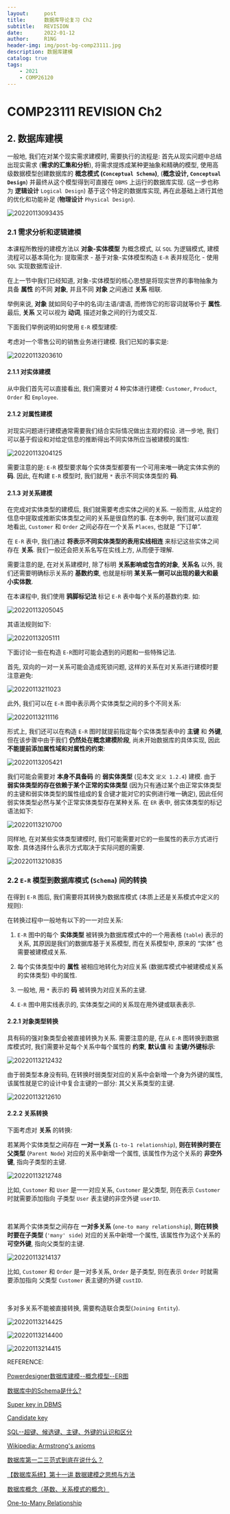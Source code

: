 ```yaml
---
layout:     post
title:      数据库导论复习 Ch2
subtitle:   REVISION
date:       2022-01-12
author:     R1NG
header-img: img/post-bg-comp23111.jpg
description: 数据库建模
catalog: true
tags:
    - 2021
    - COMP26120
---
```



# COMP23111 REVISION Ch2

## 2. 数据库建模

一般地, 我们在对某个现实需求建模时, 需要执行的流程是: 首先从现实问题中总结出现实需求 (**需求的汇集和分析**), 将需求提炼成某种更抽象和精确的模型, 使用高级数据模型创建数据库的 **概念模式 (`Conceptual Schema`)**, (**概念设计, `Conceptual Design`**) 并最终从这个模型得到可直接在 `DBMS` 上运行的数据库实现. (这一步也称为 **逻辑设计** `Logical Design`) 基于这个特定的数据库实现, 再在此基础上进行其他的优化和功能补足 (**物理设计** `Physical Design`).

![20220113093435](https://cdn.jsdelivr.net/gh/KirisameR/KirisameR.github.io/img/blogpost_images/20220113093435.png)

### 2.1 需求分析和逻辑建模

本课程所教授的建模方法以 **对象-实体模型** 为概念模式, 以 `SQL` 为逻辑模式, 建模流程可以基本简化为: 提取需求 - 基于对象-实体模型构造 `E-R` 表并规范化 - 使用 `SQL` 实现数据库设计.

在上一节中我们已经知道, 对象-实体模型的核心思想是将现实世界的事物抽象为具备 **属性** 的不同 **对象**, 并且不同 **对象** 之间通过 **关系** 相联. 

举例来说, **对象** 就如同句子中的名词/主语/谓语, 而修饰它的形容词就等价于 **属性**. 最后, **关系** 又可以视为 **动词**, 描述对象之间的行为或交互.

下面我们举例说明如何使用 `E-R` 模型建模:

考虑对一个零售公司的销售业务进行建模. 我们已知的事实是:

![20220113203610](https://cdn.jsdelivr.net/gh/KirisameR/KirisameR.github.io/img/blogpost_images/20220113203610.png)

#### 2.1.1 对实体建模

从中我们首先可以直接看出, 我们需要对 $4$ 种实体进行建模: `Customer`, `Product`, `Order` 和 `Employee`.

#### 2.1.2 对属性建模

对现实问题进行建模通常需要我们结合实际情况做出主观的假设. 进一步地, 我们可以基于假设和对给定信息的推断得出不同实体所应当被建模的属性:

![20220113204125](https://cdn.jsdelivr.net/gh/KirisameR/KirisameR.github.io/img/blogpost_images/20220113204125.png)

需要注意的是: `E-R` 模型要求每个实体类型都要有一个可用来唯一确定实体实例的 **码**. 因此, 在构建 `E-R` 模型时, 我们就用 `*` 表示不同实体类型的 **码**.

#### 2.1.3 对关系建模

在完成对实体类型的建模后, 我们就需要考虑实体之间的关系. 一般而言, 从给定的信息中提取或推断实体类型之间的关系是很自然的事. 在本例中, 我们就可以直观地看出, `Customer` 和 `Order` 之间必存在一个关系 `Places`, 也就是 “下订单”.

在 `E-R` 表中, 我们通过 **将表示不同实体类型的表用实线相连** 来标记这些实体之间存在 **关系**. 我们一般还会把关系名写在实线上方, 从而便于理解.

需要注意的是, 在对关系建模时, 除了标明 **关系影响或包含的对象**, **关系名** 以外, 我们还需要明确标示关系的 **基数约束**, 也就是标明 **某关系一侧可以出现的最大和最小实体数**. 

在本课程中, 我们使用 **鸦脚标记法** 标记 `E-R` 表中每个关系的基数约束. 如:

![20220113205045](https://cdn.jsdelivr.net/gh/KirisameR/KirisameR.github.io/img/blogpost_images/20220113205045.png)

其语法规则如下:

![20220113205111](https://cdn.jsdelivr.net/gh/KirisameR/KirisameR.github.io/img/blogpost_images/20220113205111.png)

下面讨论一些在构造 `E-R`图时可能会遇到的问题和一些特殊记法. 

首先, 双向的一对一关系可能会造成死锁问题, 这样的关系在对关系进行建模时要注意避免:

![20220113211023](https://cdn.jsdelivr.net/gh/KirisameR/KirisameR.github.io/img/blogpost_images/20220113211023.png)

此外, 我们可以在 `E-R` 图中表示两个实体类型之间的多个不同关系:

![20220113211116](https://cdn.jsdelivr.net/gh/KirisameR/KirisameR.github.io/img/blogpost_images/20220113211116.png)

形式上, 我们还可以在构造 `E-R` 图时就提前指定每个实体类型表中的 **主键** 和 **外键**, 但在该步骤中由于我们 **仍然处在概念建模阶段**, 尚未开始数据库的具体实现, 因此 **不能提前添加属性域和对属性的约束**:

![20220113205421](https://cdn.jsdelivr.net/gh/KirisameR/KirisameR.github.io/img/blogpost_images/20220113205421.png)

我们可能会需要对 **本身不具备码** 的 **弱实体类型** (见本文 `定义 1.2.4`) 建模. 由于 **弱实体类型的存在依赖于某个正常的实体类型** (因为只有通过某个由正常实体类型的主键和弱实体类型的属性组成的复合键才能对它的实例进行唯一确定), 因此任何弱实体类型必然与某个正常实体类型存在某种关系. 在 `ER` 表中, 弱实体类型的标记语法如下:

![20220113210700](https://cdn.jsdelivr.net/gh/KirisameR/KirisameR.github.io/img/blogpost_images/20220113210700.png)

同样地, 在对某些实体类型建模时, 我们可能需要对它的一些属性的表示方式进行取舍. 具体选择什么表示方式取决于实际问题的需要.

![20220113210835](https://cdn.jsdelivr.net/gh/KirisameR/KirisameR.github.io/img/blogpost_images/20220113210835.png)

### 2.2 `E-R` 模型到数据库模式 (`Schema`) 间的转换

在得到 `E-R` 图后, 我们需要将其转换为数据库模式 (本质上还是关系模式中定义的规则):

在转换过程中一般地有以下的一一对应关系:

1. `E-R` 图中的每个 **实体类型** 被转换为数据库模式中的一个用表格 (`table`) 表示的关系, 其原因是我们的数据库基于关系模型, 而在关系模型中, 原来的 “实体” 也需要被建模成关系. 

2. 每个实体类型中的 **属性** 被相应地转化为对应关系 (数据库模式中被建模成关系的实体类型) 中的属性. 

3. 一般地, 用 `*` 表示的 **码** 被转换为对应关系的主键.

4. `E-R` 图中用实线表示的, 实体类型之间的关系现在用外键或联表表示.

#### 2.2.1 对象类型转换

具有码的强对象类型会被直接转换为关系. 需要注意的是, 在从 `E-R` 图转换到数据库模式时, 我们需要补足每个关系中每个属性的 **约束**, **默认值** 和 **主键/外键标示**:

![20220113212432](https://cdn.jsdelivr.net/gh/KirisameR/KirisameR.github.io/img/blogpost_images/20220113212432.png)

由于弱类型本身没有码, 在转换时弱类型对应的关系中会新增一个身为外键的属性, 该属性就是它的设计中复合主键的一部分: 其父关系类型的主键.

![20220113212610](https://cdn.jsdelivr.net/gh/KirisameR/KirisameR.github.io/img/blogpost_images/20220113212610.png)

#### 2.2.2 关系转换

下面考虑对 **关系** 的转换:

若某两个实体类型之间存在 **一对一关系** (`1-to-1 relationship`), **则在转换时要在父类型** (`Parent Node`) 对应的关系中新增一个属性, 该属性作为这个关系的 **非空外键**, 指向子类型的主键.

![20220113212748](https://cdn.jsdelivr.net/gh/KirisameR/KirisameR.github.io/img/blogpost_images/20220113212748.png)

比如, `Customer` 和 `User` 是一一对应关系, `Customer` 是父类型, 则在表示 `Customer` 时就需要添加指向 子类型 `User` 表主键的非空外键 `userID`.

<br>

若某两个实体类型之间存在 **一对多关系** (`one-to many relationship`), **则在转换时要在子类型** (`'many' side`) 对应的关系中新增一个属性, 该属性作为这个关系的 **可空外键**, 指向父类型的主键.

![20220113214137](https://cdn.jsdelivr.net/gh/KirisameR/KirisameR.github.io/img/blogpost_images/20220113214137.png)

比如, `Customer` 和 `Order` 是一对多关系, `Order` 是子类型, 则在表示 `Order` 时就需要添加指向 父类型 `Customer` 表主键的外键 `custID`.

<br>

多对多关系不能被直接转换, 需要构造联合类型(`Joining Entity`).

![20220113214425](https://cdn.jsdelivr.net/gh/KirisameR/KirisameR.github.io/img/blogpost_images/20220113214425.png)

![20220113214400](https://cdn.jsdelivr.net/gh/KirisameR/KirisameR.github.io/img/blogpost_images/20220113214400.png)

![20220113214415](https://cdn.jsdelivr.net/gh/KirisameR/KirisameR.github.io/img/blogpost_images/20220113214415.png)


REFERENCE:

[Powerdesigner数据库建模--概念模型--ER图](https://www.cnblogs.com/dekevin/archive/2012/07/18/2596745.html)

[数据库中的Schema是什么?](https://blog.csdn.net/u010429286/article/details/79022484)

[Super key in DBMS](https://beginnersbook.com/2015/04/super-key-in-dbms/)

[Candidate key](https://www.techopedia.com/definition/21/candidate-key)

[SQL--超键、候选键、主键、外键的认识和区分](https://blog.csdn.net/suguoliang/article/details/82844328)

[Wikipedia: Armstrong's axioms](https://en.wikipedia.org/wiki/Armstrong%27s_axioms)

[数据库第一二三范式到底在说什么？](https://zhuanlan.zhihu.com/p/20028672)

[【数据库系统】第十一讲 数据建模之思想与方法](https://blog.csdn.net/Swocky/article/details/105059674)

[数据库概念（基数、关系模式的概念）](https://blog.csdn.net/maxle/article/details/122006538)

[One-to-Many Relationship](https://www.techopedia.com/definition/25122/one-to-many-relationship)
